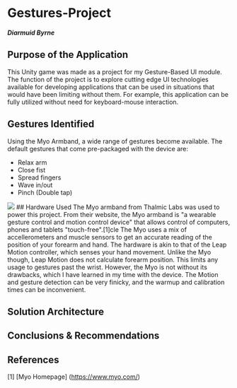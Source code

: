 # Gestures-Project
***Diarmuid Byrne***

## Purpose of the Application
This Unity game was made as a project for my Gesture-Based UI module. 
The function of the project is to explore cutting edge UI technologies available for 
developing applications that can be used in situations that would have been limiting without them.
For example, this application can be fully utilized without need for keyboard-mouse interaction.  

## Gestures Identified
Using the Myo Armband, a wide range of gestures become available. 
The default gestures that come pre-packaged with the device are:
- Relax arm
- Close fist
- Spread fingers
- Wave in/out
- Pinch (Double tap)

<img src="https://media.licdn.com/mpr/mpr/shrinknp_800_800/AAEAAQAAAAAAAAC7AAAAJDgxMzg0YzZjLTY3MjQtNGFiNy04ZTNmLWRlNGY2ZjQwYjAwYQ.jpg">
## Hardware Used
The Myo armband from Thalmic Labs was used to power this project. From their website, the Myo armband is "a wearable gesture control and motion control device" that allows control of computers, phones and tablets "touch-free".[1]cle 
The Myo uses a mix of accellerometers and muscle sensors to get an accurate reading of the position of your forearm and hand. The hardware is akin to that of the Leap Motion controller, which senses your hand movement. Unlike the Myo though, Leap Motion does not calculate forearm position. This limits any usage to gestures past the wrist. 
However, the Myo is not without its drawbacks, which I have learned in my time with the device. The Motion and gesture detection can be very finicky, and the warmup and calibration times can be inconvenient.

## Solution Architecture


## Conclusions & Recommendations

## References
[1] [Myo Homepage] (https://www.myo.com/)
